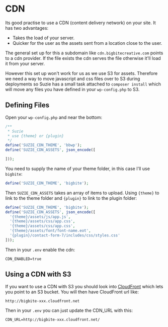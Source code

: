 # CDN

Its good practise to use a CDN (content delivery network) on your site. It has two advantages:

* Takes the load of your server.
* Quicker for the user as the assets sent from a location close to the user.

The general set up for this a subdomain like `cdn.bigbitecreative.com` points to a cdn provider. If the file exists the cdn serves the file otherwise it'll load it from your server.

However this set up won't work for us as we use S3 for assets. Therefore we need a way to move javascript and css files over to S3 during deployments so Suzie has a small task attached to `composer install` which will move any files you have defined in your `wp-config.php` to S3.

## Defining Files

Open your `wp-config.php` and near the bottom:

``` php
/**
 * Suzie
 * use {theme} or {plugin}
 */
define('SUZIE_CDN_THEME', 'bbwp');
define('SUZIE_CDN_ASSETS', json_encode([

]));
```

You need to supply the name of your theme folder, in this case I'll use `bigbite`:

``` php
define('SUZIE_CDN_THEME', 'bigbite');
```

Then `SUZIE_CDN_ASSETS` takes an array of items to upload. Using `{theme}` to link to the theme folder and `{plugin}` to link to the plugin folder:

``` php
define('SUZIE_CDN_THEME', 'bigbite');
define('SUZIE_CDN_ASSETS', json_encode([
  '{theme}/assets/js/app.js',
  '{theme}/assets/css/app.css',
  '{theme}/assets/css/app.css',
  '{theme}/assets/font/font-name.eot',
  '{plugin}/contact-form-7/includes/css/styles.css'
]));
```

Then in your `.env` enable the cdn:

```
CDN_ENABLED=true
```

## Using a CDN with S3

If you want to use a CDN with S3 you should look into [CloudFront](http://aws.amazon.com/cloudfront/) which lets you point to an S3 bucket. You will then have CloudFront url like:

`http://bigbite-xxx.cloudfront.net`

Then in your `.env` you can just update the CDN_URL with this:

```
CDN_URL=http://bigbite-xxx.cloudfront.net/
```
